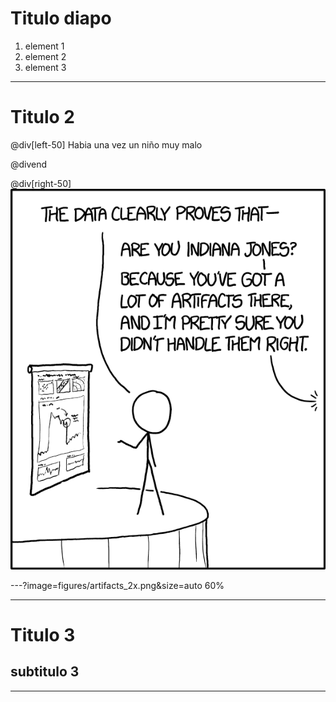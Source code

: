 # Titulo diapo

1. element 1
2. element 2
3. element 3

---

# Titulo 2

@div[left-50]
Habia una vez un niño muy malo

@divend

@div[right-50] 
![](figures/artifacts_2x.png)

---?image=figures/artifacts_2x.png&size=auto 60%

---
# Titulo 3
## subtitulo 3


---
 








